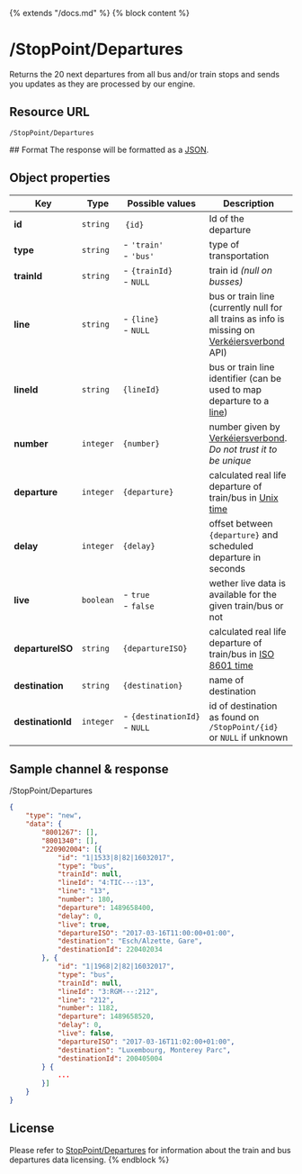 {% extends "/docs.md" %}
{% block content %}
# /StopPoint/Departures
Returns the 20 next departures from all bus and/or train stops and sends you updates as they are processed by our engine.

## Resource URL
    /StopPoint/Departures

## Format
The response will be formatted as a [JSON](https://en.wikipedia.org/wiki/JSON).

## Object properties
| Key               | Type      | Possible values                   | Description |
| ----------------- | --------- | --------------------------------- | ----------- |
| **id**            | `string`  | `{id}`                            | Id of the departure |
| **type**          | `string`  | - `'train'`<br />- `'bus'`        | type of transportation |
| **trainId**       | `string`  | - `{trainId}`<br />- `NULL`       | train id _(null on busses)_ |
| **line**          | `string`  | - `{line}`<br />- `NULL`          | bus or train line (currently null for all trains as info is missing on [Verkéiersverbond](https://data.public.lu/en/organizations/mobiliteitszentral/) API) |
| **lineId**        | `string`  | `{lineId}`                        | bus or train line identifier (can be used to map departure to a [line](/RESTAPIs/Line/index.md)) |
| **number**        | `integer` | `{number}`                        | number given by [Verkéiersverbond](https://data.public.lu/en/organizations/mobiliteitszentral/). _Do not trust it to be unique_ |
| **departure**     | `integer` | `{departure}`                     | calculated real life departure of train/bus in [Unix time](https://en.wikipedia.org/wiki/Unix_time) |
| **delay**         | `integer` | `{delay}`                         | offset between `{departure}` and scheduled departure in seconds |
| **live**          | `boolean` | - `true`<br />- `false`           | wether live data is available for the given train/bus or not |
| **departureISO**  | `string`  | `{departureISO}`                  | calculated real life departure of train/bus in [ISO 8601 time](https://en.wikipedia.org/wiki/ISO_8601) |
| **destination**   | `string`  | `{destination}`                   | name of destination |
| **destinationId** | `integer` | <nobr>- `{destinationId}`</nobr><br />- `NULL` | id of destination as found on `/StopPoint/{id}` or `NULL` if unknown |

## Sample channel & response
/StopPoint/Departures
```json
{
	"type": "new",
	"data": {
		"8001267": [],
		"8001340": [],
        "220902004": [{
			"id": "1|1533|8|82|16032017",
			"type": "bus",
			"trainId": null,
			"lineId": "4:TIC---:13",
			"line": "13",
			"number": 180,
			"departure": 1489658400,
			"delay": 0,
			"live": true,
			"departureISO": "2017-03-16T11:00:00+01:00",
			"destination": "Esch/Alzette, Gare",
			"destinationId": 220402034
		}, {
			"id": "1|1968|2|82|16032017",
			"type": "bus",
			"trainId": null,
			"lineId": "3:RGM---:212",
			"line": "212",
			"number": 1182,
			"departure": 1489658520,
			"delay": 0,
			"live": false,
			"departureISO": "2017-03-16T11:02:00+01:00",
			"destination": "Luxembourg, Monterey Parc",
			"destinationId": 200405004
		} {
            ...
        }]
    }
}
```

## License
Please refer to [StopPoint/Departures](/RESTAPIs/StopPoint/departures.md#license) for information about the train and bus departures data licensing.
{% endblock %}
